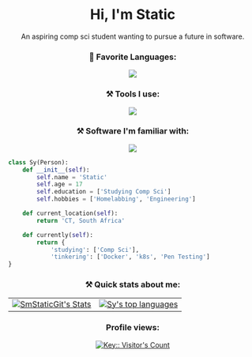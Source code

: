 <div align="center">
  <h1>Hi, I'm Static</h1>
  <p1>An aspiring comp sci student wanting to pursue a future in software.</p>
</div>

<h3 align="center">📄 Favorite Languages:</h3>
<p align="center">
  <a href="https://skillicons.dev">
    <img src="https://skillicons.dev/icons?i=java,py,html" />
  </a>
</p>

</p>
<h3 align="center">⚒ Tools I use:</h3>
<p align="center">
  <a href="https://skillicons.dev">
    <img src="https://skillicons.dev/icons?i=aws,git,docker,cloudflare,idea" />
  </a>
</p>

</p>
<h3 align="center">⚒ Software I'm familiar with:</h3>
<p align="center">
  <a href="https://skillicons.dev">
    <img src="https://skillicons.dev/icons?i=aws,git,docker,cloudflare,idea,java,py,html,debian,blender,wordpress,webstorm,vscode,vim,ubuntu,stackoverflow,redhat,raspberrypi,pycharm,ps,obsidian,nix,nodejs,nginx,mongodb,linux,js,grafana" />
  </a>
</p>

```python
class Sy(Person):
    def __init__(self):
        self.name = 'Static'
        self.age = 17
        self.education = ['Studying Comp Sci']
        self.hobbies = ['Homelabbing', 'Engineering']

    def current_location(self):
        return 'CT, South Africa'

    def currently(self):
        return {
            'studying': ['Comp Sci'],
            'tinkering': ['Docker', 'k8s', 'Pen Testing']
}
```

<h3 align="center">⚒ Quick stats about me:</h3>
<p align="center">
  <table align="center">
    <tr>
      <td>
        <a href="https://github.com/SmStaticGit">
          <img src="https://github-readme-stats.vercel.app/api?username=SmStaticGit&show_icons=true&title_color=f6c32c&icon_color=f6c32c&text_color=9f9f9f&bg_color=151515&count_private=true" alt="SmStaticGit's Stats" />
        </a>
      </td>
      <td>
        <a href="https://github.com/SmStaticGit">
          <img src="https://github-readme-stats.vercel.app/api/top-langs/?username=SmStaticGit&show_icons=true&title_color=f6c32c&icon_color=f6c32c&text_color=9f9f9f&bg_color=151515&count_private=true&layout=compact" alt="Sy's top languages" />
        </a>
      </td>
    </tr>
  </table>
</p>

<h3 align="center"> Profile views:</h3>
<p align="center">
  <a href="https://skillicons.dev">
    <img src="https://profile-counter.deno.dev/:SmStaticGit:/count.svg" alt="Key:: Visitor's Count" />
  </a>
</p>
